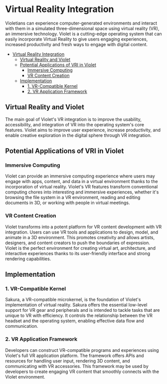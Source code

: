 # Virtual Reality Integration

Violetians can experience computer-generated environments and interact with them in a
simulated three-dimensional space using virtual reality (VR), an immersive technology.
Violet is a cutting-edge operating system that can easily incorporate Virtual Reality to
give users engaging experiences, increased productivity and fresh ways to engage with
digital content.

- [Virtual Reality Integration](#virtual-reality-integration)
  - [Virtual Reality and Violet](#virtual-reality-and-violet)
  - [Potential Applications of VRI in Violet](#potential-applications-of-vri-in-violet)
    - [Immersive Computing](#immersive-computing)
    - [VR Content Creation](#vr-content-creation)
  - [Implementation](#implementation)
    - [1. VR-Compatible Kernel](#1-vr-compatible-kernel)
    - [2. VR Application Framework](#2-vr-application-framework)

## Virtual Reality and Violet

The main goal of Violet's VR integration is to improve the usability, accessibility, and
integration of VR into the operating system's core features. Violet aims to improve user
experience, increase productivity, and enable creative exploration in the digital sphere
through VR integration.

## Potential Applications of VRI in Violet

### Immersive Computing

Violet can provide an immersive computing experience where users may engage with apps,
content, and data in a virtual environment thanks to the incorporation of virtual
reality. Violet's VR features transform conventional computing chores into interesting
and immersive experiences, whether it's browsing the file system in a VR environment,
reading and editing documents in 3D, or working with people in virtual meetings.

### VR Content Creation

Violet transforms into a potent platform for VR content development with VR integration.
Users can use VR tools and applications to design, model, and animate in a 3D
environment. This promotes creativity and allows artists, designers, and content creators
to push the boundaries of expression. Violet is the perfect environment for creating
virtual art, architecture, and interactive experiences thanks to its user-friendly
interface and strong rendering capabilities.

## Implementation

### 1. VR-Compatible Kernel

Sakura, a VR-compatible microkernel, is the foundation of Violet's implementation of
virtual reality. Sakura offers the essential low-level support for VR gear and
peripherals and is intended to tackle tasks that are unique to VR with efficiency. It
controls the relationship between the VR headset and the operating system, enabling
effective data flow and communication.

### 2. VR Application Framework

Developers can construct VR-compatible programs and experiences using Violet's full VR application platform. The framework offers APIs and resources for handling user input, rendering 3D content, and communicating with VR accessories. This framework may be used by developers to create engaging VR content that smoothly connects with the Violet environment.
